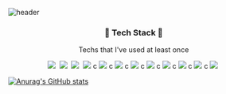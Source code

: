 ![header](https://capsule-render.vercel.app/api?type=waving&color=FF9090&height=300&section=header&text=Eunji's%20Github&fontSize=90&fontColor=000000&&animation=twinkling)

<h3 align="center">🔧 Tech Stack 🔨</h3>

<p align="center"> Techs that I've used at least once </p>

<p align="center">
    <img src="https://img.shields.io/badge/Python-3766AB?style=flat-square&logo=Python&logoColor=white"/></a>&nbsp 
    <img src="https://img.shields.io/badge/JAVA-FFFFFF?style=flat-square&logo=Java&logoColor=#007396"/></a>&nbsp 
    <img src="https://img.shields.io/badge/Python-3766AB?style=flat-square&logo=JavaScript&logoColor=#F7DF1E"/></a>&nbsp
    <img src="https://img.shields.io/badge/Python-3766AB?style=flat-square&logo=C&logoColor=#A8B9CC"/></a>&nbspc
    <img src="https://img.shields.io/badge/Python-3766AB?style=flat-square&logo=R&logoColor=#276DC3"/></a>&nbspc
    <img src="https://img.shields.io/badge/Python-3766AB?style=flat-square&logo=HTML5&logoColor=#E34F26"/></a>&nbspc
    <img src="https://img.shields.io/badge/Python-3766AB?style=flat-square&logo=CSS3&logoColor=#1572B6"/></a>&nbspc
    <img src="https://img.shields.io/badge/Python-3766AB?style=flat-square&logo=React&logoColor=#61DAFB"/></a>&nbspc
    <img src="https://img.shields.io/badge/Python-3766AB?style=flat-square&logo=Django&logoColor=#092E20"/></a>&nbspc
    <img src="https://img.shields.io/badge/Python-3766AB?style=flat-square&logo=Node.js&logoColor=#339933"/></a>&nbspc
    <img src="https://img.shields.io/badge/Python-3766AB?style=flat-square&logo=MySQL&logoColor=#4479A1"/></a>&nbspc
    <a href="https://www.instagram.com/dmsw1st"><img src="https://img.shields.io/badge/#E4405F?style=flat-square&logo=Instagram&logoColor=white&link=https://www.instagram.com/dmsw1st"/></a>&nbsp

[![Anurag's GitHub stats](https://github-readme-stats.vercel.app/api?username=qkrdmswl)](https://github.com/anuraghazra/github-readme-stats)

<!--
**qkrdmswl/qkrdmswl** is a ✨ _special_ ✨ repository because its `README.md` (this file) appears on your GitHub profile.

Here are some ideas to get you started:

- 🔭 I’m currently working on ...
- 🌱 I’m currently learning ...
- 👯 I’m looking to collaborate on ...
- 🤔 I’m looking for help with ...
- 💬 Ask me about ...
- 📫 How to reach me: ...
- 😄 Pronouns: ...
- ⚡ Fun fact: ...
-->
